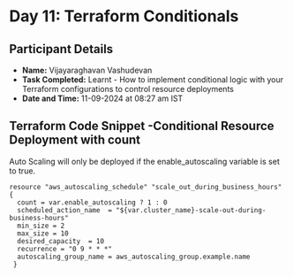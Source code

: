 # Day 11: Terraform Conditionals

## Participant Details

- **Name:** Vijayaraghavan Vashudevan
- **Task Completed:** Learnt - How to implement conditional logic with your Terraform configurations to control resource deployments
- **Date and Time:** 11-09-2024 at 08:27 am IST

## Terraform Code Snippet -Conditional Resource Deployment with count
Auto Scaling will only be deployed if the enable_autoscaling variable is set to true.

```hcl
resource "aws_autoscaling_schedule" "scale_out_during_business_hours" {
  count = var.enable_autoscaling ? 1 : 0
  scheduled_action_name  = "${var.cluster_name}-scale-out-during-business-hours"
  min_size = 2              
  max_size = 10              
  desired_capacity  = 10      
  recurrence = "0 9 * * *"             
  autoscaling_group_name = aws_autoscaling_group.example.name
 }

```

